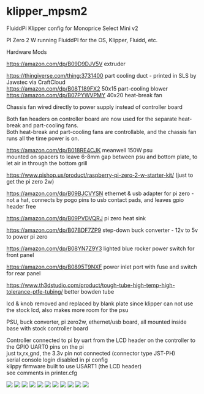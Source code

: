 # klipper_mpsm2
FluiddPi Klipper config for Monoprice Select Mini v2

PI Zero 2 W running FluiddPI for the OS, Klipper, Fluidd, etc.

Hardware Mods

https://amazon.com/dp/B09D9DJV5V  extruder

https://thingiverse.com/thing:3731400  part cooling duct - printed in SLS by Jawstec via CraftCloud  
https://amazon.com/dp/B08T189FX2  50x15 part-cooling blower  
https://amazon.com/dp/B07PYWVPMY  40x20 heat-break fan

Chassis fan wired directly to power supply instead of controller board

Both fan headers on controller board are now used for the separate heat-break and part-cooling fans.  
Both heat-break and part-cooling fans are controllable, and the chassis fan runs all the time power is on.

https://amazon.com/dp/B018RE4CJK  meanwell 150W psu  
mounted on spacers to leave 6-8mm gap between psu and bottom plate, to let air in through the bottom grill

https://www.pishop.us/product/raspberry-pi-zero-2-w-starter-kit/  (just to get the pi zero 2w)

https://amazon.com/dp/B09BJCVYSN  ethernet & usb adapter for pi zero - not a hat, connects by pogo pins to usb contact pads, and leaves gpio header free

https://amazon.com/dp/B09PVDVQRJ  pi zero heat sink

https://amazon.com/dp/B07BDF7ZP9  step-down buck converter - 12v to 5v to power pi zero

https://amazon.com/dp/B08YN7Z9Y3  lighted blue rocker power switch for front panel

https://amazon.com/dp/B0895T9NXF  power inlet port with fuse and switch for rear panel

https://www.th3dstudio.com/product/tough-tube-high-temp-high-tolerance-ptfe-tubing/  better bowden tube

lcd & knob removed and replaced by blank plate since klipper can not use the stock lcd, also makes more room for the psu

PSU, buck converter, pi zero2w, ethernet/usb board, all mounted inside base with stock controller board

Controller connected to pi by uart from the LCD header on the controller to the GPIO UART0 pins on the pi  
just tx,rx,gnd, the 3.3v pin not connected (connector type JST-PH)  
serial console login disabled in pi config  
klippy firmware built to use USART1 (the LCD header)  
see comments in printer.cfg  

![](front.jpg)
![](left.jpg)
![](right.jpg)
![](dual_gear_extruder.jpg)
![](internal_layout.jpg)
![](pi_stack.jpg)
![](buck_converter_above.jpg)
![](mains_inlet_wiring.jpg)
![](mains_switch_wiring.jpg)
![](controller_lcd_uart.jpg)
![](pi_gpio_uart.jpg)
